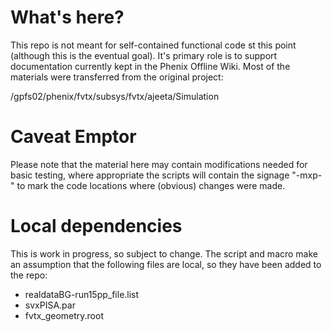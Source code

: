 # What's here?
This repo is not meant for self-contained functional code st this point (although this is the eventual goal).
It's primary role is to support documentation currently kept in the Phenix Offline Wiki. Most of the materials
were transferred from the original project:

   /gpfs02/phenix/fvtx/subsys/fvtx/ajeeta/Simulation

# Caveat Emptor
Please note that the material here may contain modifications needed for basic testing, where appropriate the scripts will contain the signage "-mxp-" to mark the code locations where (obvious) changes were made.

# Local dependencies
This is work in progress, so subject to change. The script and macro make an assumption that
the following files are local, so they have been added to the repo:
* realdataBG-run15pp_file.list
* svxPISA.par
* fvtx_geometry.root

